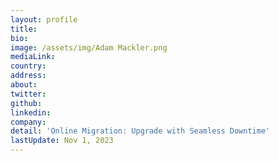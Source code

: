 ```yaml
---
layout: profile
title: 
bio: 
image: /assets/img/Adam Mackler.png
mediaLink: 
country: 
address: 
about: 
twitter: 
github: 
linkedin: 
company: 
detail: 'Online Migration: Upgrade with Seamless Downtime'
lastUpdate: Nov 1, 2023
---
```

